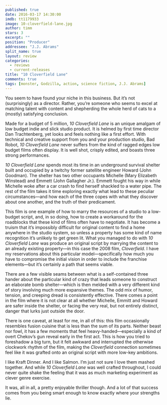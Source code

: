 ```yaml
---
published: true
date: 2016-03-17 14:30:00
imdb: tt1179933
image: 10-cloverfield-lane.jpg
author: timm
stars: 3
excerpt: ""
position: "Producer"
addressee: "J.J. Abrams"
split_name: true
layout: review
categories: 
  - reviews
  - current-releases
title: "10 Cloverfield Lane"
comments: true
tags: [monster, Godzilla, action, science fiction, J.J. Abrams]
---
```

You seem to have found your niche in this business. But it’s not (surprisingly) as a director. Rather, you’re someone who seems to excel at matching talent with content and shepherding the whole herd of cats to a (mostly) satisfying conclusion. 

Made for a budget of 5 million, _10 Cloverfield Lane_ is an unique amalgam of low budget indie and slick studio product. It is helmed by first time director Dan Trachtenberg, yet looks and feels nothing like a first effort. With technical and creative support from you and your production studio, Bad Robot, _10 Cloverfield Lane_ never suffers from the kind of ragged edges low budget films often display. It is well shot, crisply edited, and boasts three strong performances. 

_10 Cloverfield Lane_ spends most its time in an underground survival shelter built and occupied by a twitchy former satellite engineer Howard (John Goodman). The shelter has two other occupants Michelle (Mary Elizabeth Winstead) and Emmett (John Gallagher Jr.). Emmett fought his way in while Michelle woke after a car crash to find herself shackled to a water pipe. The rest of the film takes it time exploring exactly what lead to these peculiar circumstances—and how each of the three copes with what they discover about one another, and the truth of their predicament.

This film is one example of how to marry the resources of a studio to a low-budget script, and, in so doing, how to create a workaround for the roadblocks that these kind of films often have to negotiate. It has become a truism that it’s impossibly difficult for original content to find a home anywhere in the studio system, so unless a property has some kind of name recognition it’s unlikely to get green lit. What you managed to do with _10 Cloverfield Lane_ was produce an original script by marrying the content to an already existing property—in this case the 2008 film, _Cloverfield_. I have my reservations about this particular model—specifically how much you have to compromise the initial vision in order to include the franchise elements—but it’s certainly a path that seems viable.  

There are a few visible seams between what is a self-contained three hander about the particular kind of crazy that leads someone to construct an elaborate bomb shelter—which is then melded with a very different kind of story involving much more expansive themes. The odd mix of humor, tension, and creeping dread is consistently effective. There comes a point in the film where it is not clear at all whether Michelle, Emmitt and Howard are safer inside the shelter, or facing the very real, but not entirely distinct, danger that lurks just outside the door.

There is one caveat, at least for me, in all of this: this film occasionally resembles fusion cuisine that is less than the sum of its parts. Neither beast nor fowl, it has a few moments that feel heavy-handed—especially a kind of overt Chekov’s gun reveal early in the first act. This is how you tried to foreshadow a big turn, but it felt awkward and interrupted the otherwise clockwork rhythm of the film, making the _Cloverfield_ connection sometimes feel like it was grafted onto an original script with more low-key ambitions.

I like Kraft Dinner. And I like Salmon. I’m just not sure I love them mashed together. And while _10 Cloverfield Lane_ was well crafted throughout, I could never quite shake the feeling that it was as much marketing experiment as clever genre exercise. 

It was, all in all, a pretty enjoyable thriller though. And a lot of that success comes from you being smart enough to know exactly where your strengths lie. 